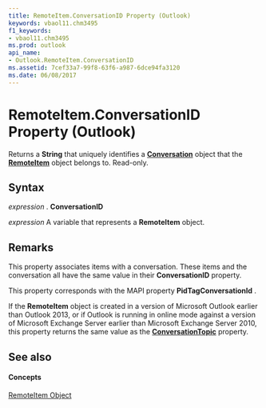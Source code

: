 ```yaml
---
title: RemoteItem.ConversationID Property (Outlook)
keywords: vbaol11.chm3495
f1_keywords:
- vbaol11.chm3495
ms.prod: outlook
api_name:
- Outlook.RemoteItem.ConversationID
ms.assetid: 7cef33a7-99f8-63f6-a987-6dce94fa3120
ms.date: 06/08/2017
---
```



# RemoteItem.ConversationID Property (Outlook)

Returns a  **String** that uniquely identifies a **[Conversation](Outlook.Conversation.md)** object that the **[RemoteItem](Outlook.RemoteItem.md)** object belongs to. Read-only.


## Syntax

 _expression_ . **ConversationID**

 _expression_ A variable that represents a **RemoteItem** object.


## Remarks

This property associates items with a conversation. These items and the conversation all have the same value in their  **ConversationID** property.

This property corresponds with the MAPI property  **PidTagConversationId** .

If the  **RemoteItem** object is created in a version of Microsoft Outlook earlier than Outlook 2013, or if Outlook is running in online mode against a version of Microsoft Exchange Server earlier than Microsoft Exchange Server 2010, this property returns the same value as the **[ConversationTopic](Outlook.AppointmentItem.ConversationTopic.md)** property.


## See also


#### Concepts


[RemoteItem Object](Outlook.RemoteItem.md)

